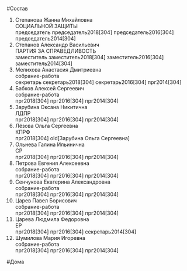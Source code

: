 #Состав  
1. Степанова Жанна Михайловна  
    СОЦИАЛЬНОЙ ЗАЩИТЫ  
    председатель председатель2018[304] председатель2016[304] председатель2014[304]  
2. Степанов Александр Васильевич  
    ПАРТИЯ ЗА СПРАВЕДЛИВОСТЬ  
    заместитель заместитель2018[304] заместитель2016[304] заместитель2014[304]  
3. Мелихова Анастасия Дмитриевна  
    собрание-работа  
    секретарь секретарь2018[304] секретарь2016[304] прг2014[304]  
4. Бабков Алексей Сергеевич  
    собрание-работа  
    прг2018[304] прг2016[304] прг2014[304]  
5. Зарубина Оксана Никитична  
    ЛДПР  
    прг2018[304] прг2016[304] прг2014[304]  
6. Лёзова Ольга Сергеевна  
    КПРФ  
    прг2018[304] old[Зарубина Ольга Сергеевна]  
7. Ольнева Галина Ильинична  
    СР  
    прг2018[304] прг2016[304] прг2014[304]  
8. Петрова Евгения Алексеевна  
    собрание-работа  
    прг2018[304] прг2016[304] прг2014[304]  
9. Сенчукова Екатерина Александровна  
    собрание-работа  
    прг2018[304] прг2016[304] прг2014[304]  
10. Царев Павел Борисович  
    собрание-работа  
    прг2018[304] прг2016[304] прг2014[304]  
11. Царева Людмила Федоровна  
    ЕР  
    прг2018[304] прг2016[304] секретарь2014[304]  
12. Шумилова Мария Игоревна  
    собрание-работа  
    прг2018[304] прг2016[304] прг2014[304]  
  
#Дома  
